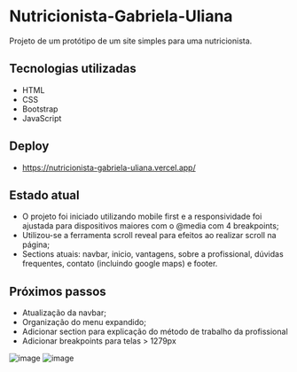 # Nutricionista-Gabriela-Uliana

Projeto de um protótipo de um site simples para uma nutricionista.


## Tecnologias utilizadas
- HTML
- CSS
- Bootstrap
- JavaScript

## Deploy
- https://nutricionista-gabriela-uliana.vercel.app/

## Estado atual
- O projeto foi iniciado utilizando mobile first e a responsividade foi ajustada para dispositivos maiores com o @media com 4 breakpoints;
- Utilizou-se a ferramenta scroll reveal para efeitos ao realizar scroll na página;
- Sections atuais: navbar, inicio, vantagens, sobre a profissional, dúvidas frequentes, contato (incluindo google maps) e footer.

## Próximos passos
- Atualização da navbar;
- Organização do menu expandido;
- Adicionar section para explicação do método de trabalho da profissional
- Adicionar breakpoints para telas > 1279px

![image](https://user-images.githubusercontent.com/105760278/203133532-16fd0e1f-4ac4-4247-83b0-1f05d8afae5d.png)
![image](https://user-images.githubusercontent.com/105760278/203135421-defbd7f1-2ce9-4793-bf50-27fb91309cee.png)

